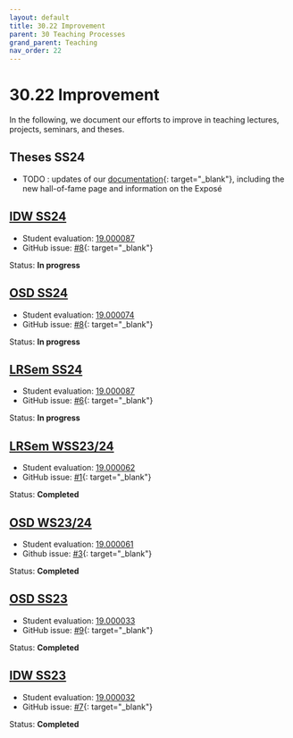 ```yaml
---
layout: default
title: 30.22 Improvement
parent: 30 Teaching Processes
grand_parent: Teaching
nav_order: 22
---
```


# 30.22 Improvement

In the following, we document our efforts to improve in teaching lectures, projects, seminars, and theses.

## Theses SS24

- TODO : updates of our [documentation](https://github.com/digital-work-lab/theses/compare/772da059a...7d5e86c){: target="_blank"}, including the new hall-of-fame page and information on the Exposé

## [IDW SS24](../32_lectures/32.02.idw-ss24.html)

- Student evaluation: [19.000087](../../../assets/evaluations/000088_20240721_SS24-Digital-Work-EDW-B_Introduction_Digital_Work.pdf)
- GitHub issue: [#8](https://github.com/digital-work-lab/digital-work-lecture/issues/8){: target="_blank"}

Status: **In progress**

## [OSD SS24](../33_projects/33.03.osd-ss24.html)

- Student evaluation: [19.000074](./../../assets/evaluations/000074_20240715_SS24-Digital-Work-Projekt-B.pdf)
- GitHub issue: [#8](https://github.com/digital-work-lab/open-source-project/issues/8){: target="_blank"}

Status: **In progress**

## [LRSem SS24](../34_seminars/34.03.lrsem-ss24.html)

- Student evaluation: [19.000087](../../../assets/evaluations/000087_20240719_SS24-DW-Sem-M__Literature_review_seminar.pdf)
- GitHub issue: [#6](https://github.com/digital-work-lab/literature-review-seminar/issues/6){: target="_blank"}

Status: **In progress**

## [LRSem WSS23/24](../34_seminars/34.02.lrsem-ws23-24.html)

- Student evaluation: [19.000062](../../../assets/evaluations/000062_20240130_WS2324_Evaluation_LRSeminar.pdf)
- GitHub issue: [#1](https://github.com/digital-work-lab/literature-review-seminar/issues/1){: target="_blank"}

Status: **Completed**

## [OSD WS23/24](../33_projects/33.02.osd-ws23-24.html)

- Student evaluation: [19.000061](../../../assets/evaluations/000061_20240130_WS2324_Evaluation_WI-Projekt.pdf)
- Github issue: [#3](https://github.com/digital-work-lab/open-source-project/issues/3){: target="_blank"}

Status: **Completed**

## [OSD SS23](../33_projects/33.01.osd-ss23.html)

- Student evaluation: [19.000033](../../../assets/evaluations/000033_20230723_SS23-Evaluation-Digital-Work-Projekt-B.pdf)
- GitHub issue: [#9](https://github.com/digital-work-lab/open-source-project/issues/9){: target="_blank"}

Status: **Completed**

## [IDW SS23](../32_lectures/32.01.idw-ss23.html)

- Student evaluation: [19.000032](../../../assets/evaluations/000032_20230709_SS23-Evaluation-Digital-Work-EDW-B.pdf)
- GitHub issue: [#7](https://github.com/digital-work-lab/digital-work-lecture/issues/7){: target="_blank"}

Status: **Completed**
